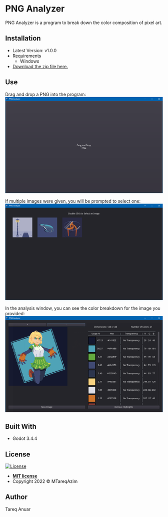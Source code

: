 # PNG Analyzer

PNG Analyzer is a program to break down the color composition of pixel art.

## Installation
- Latest Version: v1.0.0
- Requirements
  - Windows
- [Download the zip file here.](https://anonzs.itch.io/png-analyzer)

## Use
Drag and drop a PNG into the program:
![Import Image](https://github.com/MTareqAzim/png-analyzer/blob/master/images/import-png.PNG "Import Image")

If multiple images were given, you will be prompted to select one:
![Select Image](https://github.com/MTareqAzim/png-analyzer/blob/master/images/multiple-imports.PNG "Select Image")

In the analysis window, you can see the color breakdown for the image you provided:
![Image Breakdown](https://github.com/MTareqAzim/png-analyzer/blob/master/images/image-analysis.PNG "Image Breakdown")

## Built With
- Godot 3.4.4

## License
[![License](http://img.shields.io/:license-mit-blue.svg?style=flat-square)](http://badges.mit-license.org)

- **[MIT license](http://opensource.org/licenses/mit-license.php)**
- Copyright 2022 © MTareqAzim

## Author
Tareq Anuar
